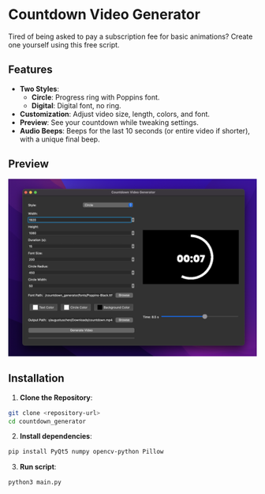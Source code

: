 # Countdown Video Generator

Tired of being asked to pay a subscription fee for basic animations? Create one yourself using this free script.

## Features

- **Two Styles**:
  - **Circle**: Progress ring with Poppins font.
  - **Digital**: Digital font, no ring.
- **Customization**: Adjust video size, length, colors, and font.
- **Preview**: See your countdown while tweaking settings.
- **Audio Beeps**: Beeps for the last 10 seconds (or entire video if shorter), with a unique final beep.

## Preview

![Interface Preview](preview.png)

## Installation

1. **Clone the Repository**:
```bash
git clone <repository-url>
cd countdown_generator
```

2. **Install dependencies**:
```bash
pip install PyQt5 numpy opencv-python Pillow
```

3. **Run script**:
```bash
python3 main.py
```